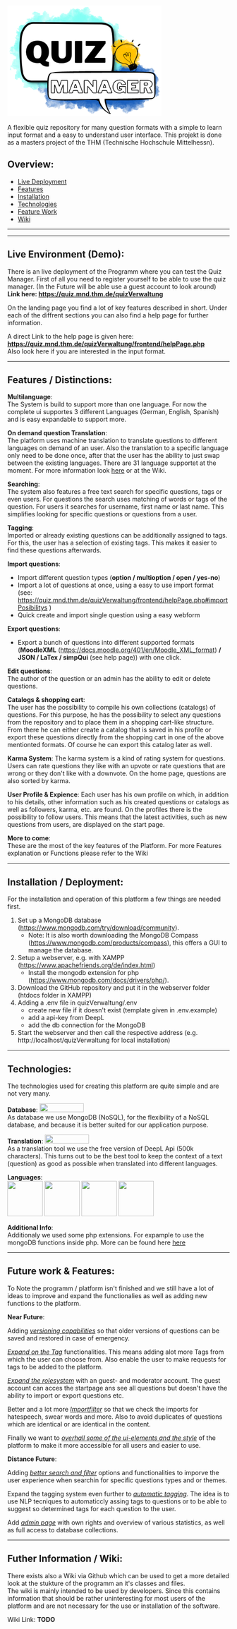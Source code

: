 <img src="media/logoQuizManagerTransparent2.png"  width="350" height="250">

A flexible quiz repository for many question formats with a simple to learn input format and a easy to understand user interface. This projekt is done as a masters project of the THM (Technische Hochschule Mittelhessn).

## Overview: 
- [Live Deployment](#live-environment-demo)
- [Features](#features--distinctions)
- [Installation](#installation--deployment)
- [Technologies](#technologies)
- [Feature Work](#future-work--features)
- [Wiki](#futher-information--wiki)

---
---
## Live Environment (Demo):
There is an live deployment of the Programm where you can test the Quiz Manager. First of all you need to register yourself to be able to use the quiz manager. (In the Future will be able use a guest account to look around) <br>
**Link here: https://quiz.mnd.thm.de/quizVerwaltung**

On the landing page you find a lot of key features described in short. Under each of the diffrent sections you can also find a help page for further information. 

A direct Link to the help page is given here: **https://quiz.mnd.thm.de/quizVerwaltung/frontend/helpPage.php** <br> Also look here if you are interested in the input format.

---

## Features / Distinctions:
**Multilanguage**: <br>
The System is build to support more than one language. For now the complete ui supportes 3 different Languages (German, English, Spanish) and is easy expandable to support more. 

**On demand question Translation**: <br>
The platform uses machine translation to translate questions to different languages on demand of an user. Also the translation to a specific language only need to be done once, after that the user has the ability to just swap between the existing languages. There are 31 language supportet at the moment. For more information look [here](#technologies) or at the Wiki.

**Searching**: <br>
The system also features a free text search for specific questions, tags or even users. For questions the search uses matching of words or tags of the question. For users it searches for username, first name or last name. This simplifies looking for specific questions or questions from a user.

**Tagging**: <br>
Imported or already existing questions can be additionally assigned to tags. For this, the user has a selection of existing tags. This makes it easier to find these questions afterwards.



**Import questions**:
- Import different question types (**option / multioption / open / yes-no**)
- Import a lot of questions at once, using a easy to use import format (see: https://quiz.mnd.thm.de/quizVerwaltung/frontend/helpPage.php#importPosibilitys )
- Quick create and import single question using a easy webform

**Export questions**:
- Export a bunch of questions into different supported formats (**MoodleXML** (https://docs.moodle.org/401/en/Moodle_XML_format) **/ JSON / LaTex / simpQui** (see help page)) with one click.

**Edit questions**: <br>
The author of the question or an admin has the ability to edit or delete questions.

**Catalogs & shopping cart**: <br>
The user has the possibility to compile his own collections (catalogs) of questions. For this purpose, he has the possibility to select any questions from the repository and to place them in a shopping cart-like structure. From there he can either create a catalog that is saved in his profile or export these questions directly from the shopping cart in one of the above mentionted formats. Of course he can export this catalog later as well. 

**Karma System**:
The karma system is a kind of rating system for questions. Users can rate questions they like with an upvote or rate questions that are wrong or they don't like with a downvote. On the home page, questions are also sorted by karma.

**User Profile & Expience**:
Each user has his own profile on which, in addition to his details, other information such as his created questions or catalogs as well as followers, karma, etc. are found.
On the profiles there is the possibility to follow users. This means that the latest activities, such as new questions from users, are displayed on the start page.

**More to come**: <br>
These are the most of the key features of the Platform. For more Features explanation or Functions please refer to the Wiki

---
## Installation / Deployment:
For the installation and operation of this platform a few things are needed first. 
1. Set up a MongoDB database (https://www.mongodb.com/try/download/community). 
    - Note: It is also worth downloading the MongoDB Compass (https://www.mongodb.com/products/compass), this offers a GUI to manage the database.
2. Setup a webserver, e.g. with XAMPP (https://www.apachefriends.org/de/index.html)
    - Install the mongodb extension for php (https://www.mongodb.com/docs/drivers/php/).
3. Download the GitHub repository and put it in the webserver folder (htdocs folder in XAMPP)
4. Adding a .env file in quizVerwaltung/.env
    - create new file if it doesn't exist (template given in .env.example)
    - add a api-key from DeepL
    - add the db connection for the MongoDB
5. Start the webserver and then call the respective address (e.g. http://localhost/quizVerwaltung for local installation)

---
## Technologies:
The technologies used for creating this platform are quite simple and are not very many. 

**Database**:
<img src="https://upload.wikimedia.org/wikipedia/commons/9/93/MongoDB_Logo.svg"  width="100" height="20"> <br>
As database we use MongoDB (NoSQL), for the flexibility of a NoSQL database, and because it is better suited for our application purpose.

**Translation**:
<img src="https://upload.wikimedia.org/wikipedia/commons/e/ed/DeepL_logo.svg"  width="100" height="20"> <br>
As a translation tool we use the free version of DeepL Api (500k characters). This turns out to be the best tool to keep the context of a text (question) as good as possible when translated into different languages.

**Languages**: <br>
<img src="https://upload.wikimedia.org/wikipedia/commons/2/27/PHP-logo.svg"  width="80" height="80">
<img src="https://upload.wikimedia.org/wikipedia/commons/b/ba/Javascript_badge.svg"  width="80" height="80">
<img src="https://upload.wikimedia.org/wikipedia/commons/d/d5/CSS3_logo_and_wordmark.svg"  width="80" height="80">
<img src="https://upload.wikimedia.org/wikipedia/commons/b/b2/Bootstrap_logo.svg"  width="80" height="80">

**Additional Info**: <br>
Additionaly we used some php extensions. For expample to use the mongoDB functions inside php. More can be found here [here](#futher-information--wiki)

---
## Future work & Features:
To Note the programm / platform isn't finished and we still have a lot of ideas to improve and expand the functionalies as well as adding new functions to the platform.

**Near Future**:

Adding <ins>*versioning capabilities*</ins> so that older versions of questions can be saved and restored in case of emergency.

<ins>*Expand on the Tag*</ins> functionalities. This means adding alot more Tags from which the user can choose from. Also enable the user to make requests for tags to be added to the platform.

<ins>*Expand the rolesystem*</ins> with an guest- and moderator account. The guest account can acces the startpage ans see all questions but doesn't have the ability to import or export questions etc.

Better and a lot more <ins>*Importfilter*</ins> so that we check the imports for hatespeech, swear words and more. Also to avoid duplicates of questions which are identical or are identical in the content.

Finally we want to <ins>*overhall some of the ui-elements and the style*</ins> of the platform to make it more accessible for all users and easier to use. 

**Distance Future**:

Adding <ins>*better search and filter*</ins> options and functionalities to imporve the user experience when searchin for specific questions types and or themes.

Expand the tagging system even further to <ins>*automatic tagging*</ins>. The idea is to use NLP tecniques to automaticcly assing tags to questions or to be able to suggest so determined tags for each question to the user.

Add <ins>*admin page*</ins> with own rights and overview of various statistics, as well as full access to database collections.

---
## Futher Information / Wiki: 
There exists also a Wiki via Github which can be used to get a more detailed look at the stukture of the programm an it's classes and files. <br>
The wiki is mainly intended to be used by developers. Since this contains information that should be rather uninteresting for most users of the platform and are not necessary for the use or installation of the software.

Wiki Link: **TODO**





 
